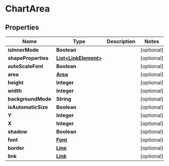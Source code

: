 
# ChartArea

## Properties
Name | Type | Description | Notes
------------ | ------------- | ------------- | -------------
**isInnerMode** | **Boolean** |  |  [optional]
**shapeProperties** | [**List&lt;LinkElement&gt;**](LinkElement.md) |  |  [optional]
**autoScaleFont** | **Boolean** |  |  [optional]
**area** | [**Area**](Area.md) |  |  [optional]
**height** | **Integer** |  |  [optional]
**width** | **Integer** |  |  [optional]
**backgroundMode** | **String** |  |  [optional]
**isAutomaticSize** | **Boolean** |  |  [optional]
**Y** | **Integer** |  |  [optional]
**X** | **Integer** |  |  [optional]
**shadow** | **Boolean** |  |  [optional]
**font** | [**Font**](Font.md) |  |  [optional]
**border** | [**Line**](Line.md) |  |  [optional]
**link** | [**Link**](Link.md) |  |  [optional]



